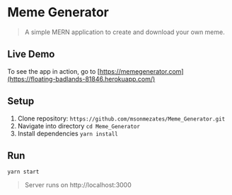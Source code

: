 # Meme Generator

> A simple MERN application to create and download your own meme.

## Live Demo

To see the app in action, go to [https://memegenerator.com](https://floating-badlands-81846.herokuapp.com/)

## Setup

1.  Clone repository: `https://github.com/msonmezates/Meme_Generator.git`
2.  Navigate into directory `cd Meme_Generator`
3.  Install dependencies `yarn install`

## Run

`yarn start`

> Server runs on http://localhost:3000
